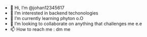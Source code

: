 - 👋 Hi, I’m @johan12345617
- 👀 I’m interested in backend techonologies
- 🌱 I’m currently learning phyton o.O
- 💞️ I’m looking to collaborate on anything that challenges me e.e
- 📫 How to reach me : dm me

<!---
johan12345617/johan12345617 is a ✨ special ✨ repository because its `README.md` (this file) appears on your GitHub profile.
You can click the Preview link to take a look at your changes.
--->
